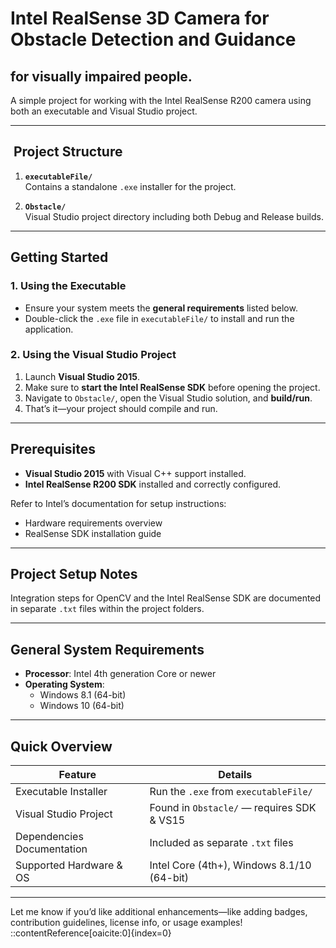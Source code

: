 # Intel RealSense  3D Camera for Obstacle Detection and Guidance  
## for visually impaired people.

A simple project for working with the Intel RealSense R200 camera using both an executable and Visual Studio project.

---

## ​ Project Structure

1. **`executableFile/`**  
   Contains a standalone `.exe` installer for the project.

2. **`Obstacle/`**  
   Visual Studio project directory including both Debug and Release builds.

---

##  Getting Started

### 1. Using the Executable

- Ensure your system meets the **general requirements** listed below.  
- Double-click the `.exe` file in `executableFile/` to install and run the application.

### 2. Using the Visual Studio Project

1. Launch **Visual Studio 2015**.  
2. Make sure to **start the Intel RealSense SDK** before opening the project.  
3. Navigate to `Obstacle/`, open the Visual Studio solution, and **build/run**.  
4. That’s it—your project should compile and run.

---

##  Prerequisites

- **Visual Studio 2015** with Visual C++ support installed.
- **Intel RealSense R200 SDK** installed and correctly configured.

Refer to Intel’s documentation for setup instructions:  
- Hardware requirements overview  
- RealSense SDK installation guide

---

##  Project Setup Notes

Integration steps for OpenCV and the Intel RealSense SDK are documented in separate `.txt` files within the project folders.

---

##  General System Requirements

- **Processor**: Intel 4th generation Core or newer  
- **Operating System**:  
  - Windows 8.1 (64-bit)  
  - Windows 10 (64-bit)

---

##  Quick Overview

| Feature                     | Details                                    |
|-----------------------------|--------------------------------------------|
| Executable Installer        | Run the `.exe` from `executableFile/`      |
| Visual Studio Project       | Found in `Obstacle/` — requires SDK & VS15 |
| Dependencies Documentation  | Included as separate `.txt` files          |
| Supported Hardware & OS     | Intel Core (4th+), Windows 8.1/10 (64-bit)  |

---

Let me know if you’d like additional enhancements—like adding badges, contribution guidelines, license info, or usage examples!
::contentReference[oaicite:0]{index=0}
